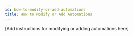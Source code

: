 ```yaml
---
id: how-to-modify-or-add-automations
title: How to Modify or Add Automations
---
```


[Add instructions for modifying or adding automations here]
